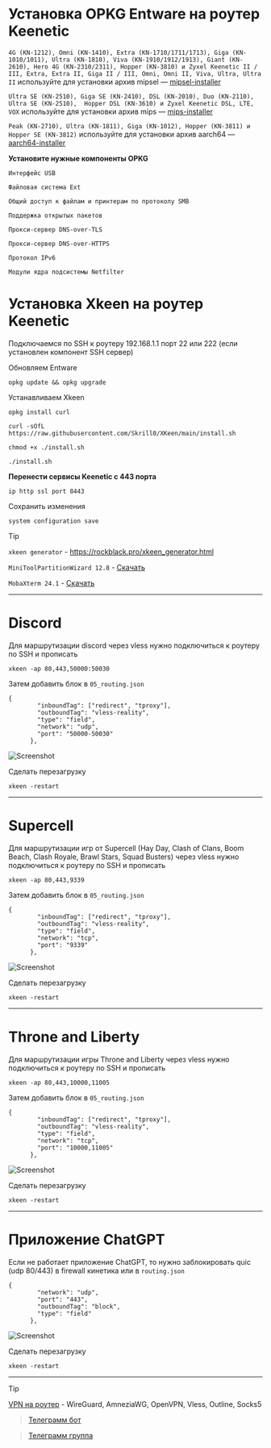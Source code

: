 # Установка OPKG Entware на роутер Keenetic
`4G (KN-1212), Omni (KN-1410), Extra (KN-1710/1711/1713), Giga (KN-1010/1011), Ultra (KN-1810), Viva (KN-1910/1912/1913), Giant (KN-2610), Hero 4G (KN-2310/2311), Hopper (KN-3810) и Zyxel Keenetic II / III, Extra, Extra II, Giga II / III, Omni, Omni II, Viva, Ultra, Ultra II` используйте для установки архив mipsel — [mipsel-installer](https://bin.entware.net/mipselsf-k3.4/installer/mipsel-installer.tar.gz)

`Ultra SE (KN-2510), Giga SE (KN-2410), DSL (KN-2010), Duo (KN-2110), Ultra SE (KN-2510),  Hopper DSL (KN-3610) и Zyxel Keenetic DSL, LTE, VOX` используйте для установки архив mips — [mips-installer](https://bin.entware.net/mipssf-k3.4/installer/mips-installer.tar.gz)

`Peak (KN-2710), Ultra (KN-1811), Giga (KN-1012), Hopper (KN-3811) и Hopper SE (KN-3812)` используйте для установки архив aarch64 — [aarch64-installer](https://bin.entware.net/aarch64-k3.10/installer/aarch64-installer.tar.gz)

**Установите нужные компоненты OPKG**

```
Интерфейс USB
```
```
Файловая система Ext
```
```
Общий доступ к файлам и принтерам по протоколу SMB
```
```
Поддержка открытых пакетов
```
```
Прокси-сервер DNS-over-TLS
```
```
Прокси-сервер DNS-over-HTTPS
```
```
Протокол IPv6
```
```
Модули ядра подсистемы Netfilter
```


# Установка Xkeen на роутер Keenetic
Подключаемся по SSH к роутеру 192.168.1.1 порт 22 или 222 (если установлен компонент SSH сервер)

Обновляем Entware
```
opkg update && opkg upgrade
```
Устанавливаем Xkeen

```
opkg install curl
```
```
curl -sOfL https://raw.githubusercontent.com/Skrill0/XKeen/main/install.sh
```
```
chmod +x ./install.sh
```
```
./install.sh
```


**Перенести сервисы Keenetic с 443 порта**
```
ip http ssl port 8443
```
Сохранить изменения
```
system configuration save
```

> [!TIP]
> `xkeen generator` - https://rockblack.pro/xkeen_generator.html
> 
> `MiniToolPartitionWizard 12.8` - [Скачать](https://rockblack.pro/soft/MiniToolPartitionWizard.zip)
>
>  `MobaXterm 24.1` - [Скачать](https://rockblack.pro/soft/MobaXterm.zip)
____


# Discord
Для маршрутизации discord через vless нужно подключиться к роутеру по SSH и прописать 
```
xkeen -ap 80,443,50000:50030
```
Затем добавить блок в `05_routing.json`

```
{
        "inboundTag": ["redirect", "tproxy"],
        "outboundTag": "vless-reality",
        "type": "field",
        "network": "udp",
        "port": "50000-50030"
      },
```

![Screenshot](https://rockblack.pro/images/xray/Screenshot_270.jpg)


Сделать перезагрузку
```
xkeen -restart
```

____


# Supercell
Для маршрутизации игр от Supercell (Hay Day, Clash of Clans, Boom Beach, Clash Royale, Brawl Stars, Squad Busters) через vless нужно подключиться к роутеру по SSH и прописать 
```
xkeen -ap 80,443,9339
```
Затем добавить блок в `05_routing.json`

```
{
        "inboundTag": ["redirect", "tproxy"],
        "outboundTag": "vless-reality",
        "type": "field",
        "network": "tcp",
        "port": "9339"
      },

```

![Screenshot](https://rockblack.pro/images/xray/Screenshot_271.jpg)


Сделать перезагрузку
```
xkeen -restart
```
____

# Throne and Liberty

Для маршрутизации игры Throne and Liberty через vless нужно подключиться к роутеру по SSH и прописать 
```
xkeen -ap 80,443,10000,11005
```
Затем добавить блок в `05_routing.json`

```
{
        "inboundTag": ["redirect", "tproxy"],
        "outboundTag": "vless-reality",
        "type": "field",
        "network": "tcp",
        "port": "10000,11005"
      },

```

![Screenshot](https://rockblack.pro/images/xray/Screenshot_272.jpg)


Сделать перезагрузку
```
xkeen -restart
```
____

# Приложение ChatGPT 
Если не работает приложение ChatGPT, то нужно заблокировать quic (udp 80/443) в firewall кинетика или в `routing.json`

```
{
        "network": "udp",
        "port": "443",
        "outboundTag": "block",
        "type": "field"               
      },
```
![Screenshot](https://rockblack.pro/images/xray/Screenshot_295.jpg)

Сделать перезагрузку
```
xkeen -restart
```
____
> [!TIP]
> [VPN на роутер](https://rockblack.pro/price) - WireGuard, AmneziaWG, OpenVPN, Vless, Outline, Socks5

> [Телеграмм бот](https://t.me/Cripto_Plusbot)

> [Телеграмм группа](https://t.me/rockblack_vpn)



